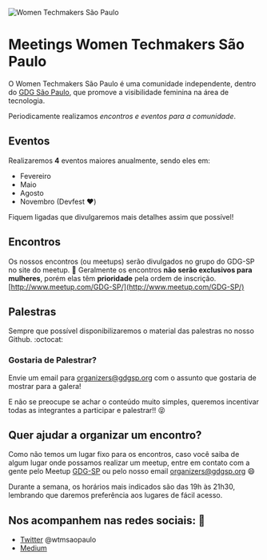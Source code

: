 ![Women Techmakers São Paulo](https://raw.githubusercontent.com/wtmsp/meetings/master/banner/wtmsp_banner.jpeg)

# Meetings Women Techmakers São Paulo
O Women Techmakers São Paulo é uma comunidade independente, dentro do [GDG São Paulo](http://gdgsp.org/), que promove a visibilidade feminina na área de tecnologia.

Periodicamente realizamos *encontros e eventos para a comunidade*.

## Eventos
Realizaremos **4** eventos maiores anualmente, sendo eles em:
* Fevereiro
* Maio
* Agosto
* Novembro (Devfest :heart:)

Fiquem ligadas que divulgaremos mais detalhes assim que possível!

## Encontros
Os nossos encontros (ou meetups) serão divulgados no grupo do GDG-SP no site do meetup.
:girl: Geralmente os encontros **não serão exclusivos para mulheres**, porém elas têm **prioridade** pela ordem de inscrição.
[http://www.meetup.com/GDG-SP/](http://www.meetup.com/GDG-SP/)

## Palestras
Sempre que possível disponibilizaremos o material das palestras no nosso Github. :octocat:

### Gostaria de Palestrar?
Envie um email para [organizers@gdgsp.org](mailto:organizers@gdgsp.org) com o assunto que gostaria de mostrar para a galera!
 
E não se preocupe se achar o conteúdo muito simples, queremos incentivar todas as integrantes a participar e palestrar!!   :stuck_out_tongue_closed_eyes:

## Quer ajudar a organizar um encontro?
Como não temos um lugar fixo para os encontros, caso você saiba de algum lugar onde possamos realizar um meetup, entre em contato com a gente pelo Meetup [GDG-SP](http://www.meetup.com/GDG-SP/) ou pelo nosso email [organizers@gdgsp.org](mailto:organizers@gdgsp.org) :smile:

Durante a semana, os horários mais indicados são das 19h às 21h30, lembrando que daremos preferência aos lugares de fácil acesso.

## Nos acompanhem nas redes sociais: :blue_heart:
* [Twitter](https://twitter.com/wtmsaopaulo)  @wtmsaopaulo
* [Medium](https://medium.com/women-techmakers-s%C3%A3o-paulo)
